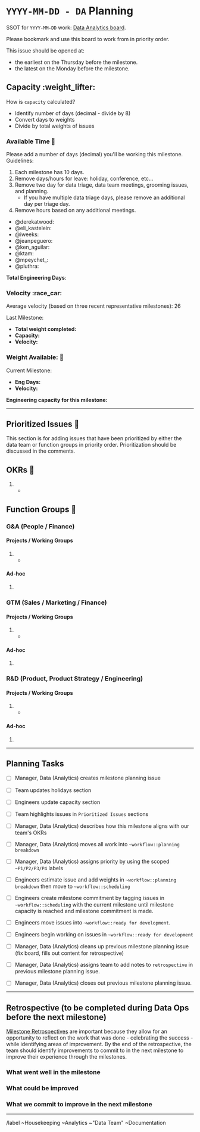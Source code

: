 # `YYYY-MM-DD - DA` Planning 

SSOT for `YYYY-MM-DD` work: [Data Analytics board](https://gitlab.com/groups/gitlab-data/-/boards/1587810?scope=all&utf8=%E2%9C%93&state=opened&milestone_title=YY.MM.DD%20-%20DA%20(current)). 

Please bookmark and use this board to work from in priority order. 

This issue should be opened at:
- the earliest on the Thursday before the milestone. 
- the latest on the Monday before the milestone. 


## Capacity :weight_lifter: 

How is `capacity` calculated? 
* Identify number of days (decimal - divide by 8)
* Convert days to weights 
* Divide by total weights of issues 


### Available Time :calendar: 
Please add a number of days (decimal) you'll be working this milestone. 
Guidelines: 
1. Each milestone has 10 days. 
1. Remove days/hours for leave: holiday, conference, etc... 
1. Remove two day for data triage, data team meetings, grooming issues, and planning. 
    - If you have multiple data triage days, please remove an additional day per triage day. 
1. Remove hours based on any additional meetings. 

<!-- in alphabetical order -->
- @derekatwood:
- @eli_kastelein: 
- @iweeks: 
- @jeanpeguero:
- @ken_aguilar:  
- @ktam: 
- @mpeychet\_: 
- @pluthra: 


**Total Engineering Days**: 

### Velocity :race_car: 

Average velocity (based on three recent representative milestones): 26 

Last Milestone: <!-- link here : https://gitlab.com/groups/gitlab-data/-/milestones/#-->
* **Total weight completed:** 
* **Capacity:** 
* **Velocity:** 


### Weight Available: :crystal_ball: 
Current Milestone:
* **Eng Days:** 
* **Velocity:** 

**Engineering capacity for this milestone:**

---

## Prioritized Issues :8ball: 

This section is for adding issues that have been prioritized by either the data team or function groups in priority order. 
Prioritization should be discussed in the comments. 

## OKRs :dart: 
1. <!-- link here --> 
    - <!-- issue link here --> 

## Function Groups :two_women_holding_hands: 

### G&A (People / Finance)
#### Projects / Working Groups 
1. <!-- project / working group name --> 
    - <!-- link here --> 

#### Ad-hoc  
1. <!-- link here --> 


### GTM (Sales / Marketing / Finance)
#### Projects / Working Groups 
1. <!-- project / working group name --> 
    - <!-- link here --> 

#### Ad-hoc  
1. <!-- link here --> 

### R&D (Product, Product Strategy / Engineering)
#### Projects / Working Groups 
1. <!-- project / working group name --> 
    - <!-- link here --> 

#### Ad-hoc  
1. <!-- link here --> 



---

## Planning Tasks
* [ ] Manager, Data (Analytics) creates milestone planning issue
* [ ] Team updates holidays section
* [ ] Engineers update capacity section
* [ ] Team highlights issues in `Prioritized Issues` sections 
* [ ] Manager, Data (Analytics) describes how this milestone aligns with our team's OKRs
* [ ] Manager, Data (Analytics) moves all work into `~workflow::planning breakdown`
* [ ] Manager, Data (Analytics) assigns priority by using the scoped `~P1/P2/P3/P4` labels
* [ ] Engineers estimate issue and add weights in `~workflow::planning breakdown` then move to `~workflow::scheduling`
* [ ] Engineers create milestone commitment by tagging issues in `~workflow::scheduling` with the current milestone until milestone capacity is reached and milestone commitment is made. 
* [ ] Engineers move issues into `~workflow::ready for development`.
* [ ] Engineers begin working on issues in `~workflow::ready for development`
* [ ] Manager, Data (Analytics) cleans up previous milestone planning issue (fix board, fills out content for retrospective)
* [ ] Manager, Data (Analytics) assigns team to add notes to `retrospective` in previous milestone planning issue. 
* [ ] Manager, Data (Analytics) closes out previous milestone planning issue. 


---

## Retrospective (to be completed during Data Ops before the next milestone)

[Milestone Retrospectives](https://www.scrum.org/resources/what-is-a-sprint-retrospective) are important because they allow for an opportunity to reflect on the work that was done - celebrating the success - while identifying areas of improvement. 
By the end of the retrospective, the team should identify improvements to commit to in the next milestone to improve their experience through the milestones.  

### What went well in the milestone 

### What could be improved 

### What we commit to improve in the next milestone 


---
<!-- DO NOT EDIT BELOW THIS LINE -->
/label ~Housekeeping ~Analytics ~"Data Team" ~Documentation
